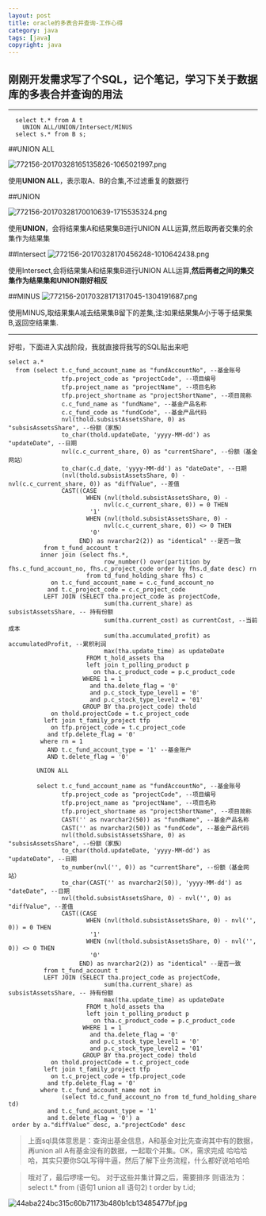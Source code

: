 ```yaml
---
layout: post
title: oracle的多表合并查询-工作心得
category: java
tags: [java]
copyright: java
---
```



刚刚开发需求写了个SQL，记个笔记，学习下关于数据库的多表合并查询的用法
---

---

      select t.* from A t 
        UNION ALL/UNION/Intersect/MINUS
      select s.* from B s;

##UNION ALL


![772156-20170328165135826-1065021997.png][1]

使用**UNION ALL**，表示取A、B的合集,不过滤重复的数据行

##UNION

![772156-20170328170010639-1715535324.png][2]

使用**UNION**，会将结果集A和结果集B进行UNION ALL运算,然后取两者交集的余集作为结果集

##Intersect
![772156-20170328170456248-1010642438.png][3]


使用Intersect,会将结果集A和结果集B进行UNION ALL运算,**然后两者之间的集交集作为结果集和UNION刚好相反**

##MINUS
![772156-20170328171317045-1304191687.png][4]

使用MINUS,取结果集A减去结果集B留下的差集,注:如果结果集A小于等于结果集B,返回空结果集.


---

好啦，下面进入实战阶段，我就直接将我写的SQL贴出来吧

    select a.*
      from (select t.c_fund_account_name as "fundAccountNo", --基金账号
                   tfp.project_code as "projectCode", --项目编号
                   tfp.project_name as "projectName", --项目名称
                   tfp.project_shortname as "projectShortName", --项目简称
                   c.c_fund_name as "fundName", --基金产品名称
                   c.c_fund_code as "fundCode", --基金产品代码
                   nvl(thold.subsistAssetsShare, 0) as "subsisAssetsShare", --份额（家族）
                   to_char(thold.updateDate, 'yyyy-MM-dd') as "updateDate", --日期
                   nvl(c.c_current_share, 0) as "currentShare", --份额（基金网站）
                   to_char(c.d_date, 'yyyy-MM-dd') as "dateDate", --日期
                   (nvl(thold.subsistAssetsShare, 0) - nvl(c.c_current_share, 0)) as "diffValue", --差值
                   CAST((CASE
                          WHEN (nvl(thold.subsistAssetsShare, 0) -
                               nvl(c.c_current_share, 0)) = 0 THEN
                           '1'
                          WHEN (nvl(thold.subsistAssetsShare, 0) -
                               nvl(c.c_current_share, 0)) <> 0 THEN
                           '0'
                        END) as nvarchar2(2)) as "identical" --是否一致
              from t_fund_account t
             inner join (select fhs.*,
                               row_number() over(partition by fhs.c_fund_account_no, fhs.c_project_code order by fhs.d_date desc) rn
                          from td_fund_holding_share fhs) c
                on t.c_fund_account_name = c.c_fund_account_no
               and t.c_project_code = c.c_project_code
              LEFT JOIN (SELECT tha.project_code as projectCode,
                               sum(tha.current_share) as subsistAssetsShare, -- 持有份额
                               sum(tha.current_cost) as currentCost, --当前成本
                               sum(tha.accumulated_profit) as accumulatedProfit, --累积利润
                               max(tha.update_time) as updateDate
                          FROM t_hold_assets tha
                          left join t_polling_product p
                            on tha.c_product_code = p.c_product_code
                         WHERE 1 = 1
                           and tha.delete_flag = '0'
                           and p.c_stock_type_level1 = '0'
                           and p.c_stock_type_level2 = '01'
                         GROUP BY tha.project_code) thold
                on thold.projectCode = t.c_project_code
              left join t_family_project tfp
                on tfp.project_code = t.c_project_code
               and tfp.delete_flag = '0'
             where rn = 1
               AND t.c_fund_account_type = '1' --基金账户
               AND t.delete_flag = '0'
            
            UNION ALL
            
            select t.c_fund_account_name as "fundAccountNo", --基金账号
                   tfp.project_code as "projectCode", --项目编号
                   tfp.project_name as "projectName", --项目名称
                   tfp.project_shortname as "projectShortName", --项目简称
                   CAST('' as nvarchar2(50)) as "fundName", --基金产品名称
                   CAST('' as nvarchar2(50)) as "fundCode", --基金产品代码
                   nvl(thold.subsistAssetsShare, 0) as "subsisAssetsShare", --份额（家族）
                   to_char(thold.updateDate, 'yyyy-MM-dd') as "updateDate", --日期
                   to_number(nvl('', 0)) as "currentShare", --份额（基金网站）
                   to_char(CAST('' as nvarchar2(50)), 'yyyy-MM-dd') as "dateDate", --日期
                   nvl(thold.subsistAssetsShare, 0) - nvl('', 0) as "diffValue", --差值
                   CAST((CASE
                          WHEN (nvl(thold.subsistAssetsShare, 0) - nvl('', 0)) = 0 THEN
                           '1'
                          WHEN (nvl(thold.subsistAssetsShare, 0) - nvl('', 0)) <> 0 THEN
                           '0'
                        END) as nvarchar2(2)) as "identical" --是否一致
              from t_fund_account t
              LEFT JOIN (SELECT tha.project_code as projectCode,
                               sum(tha.current_share) as subsistAssetsShare, -- 持有份额
                               max(tha.update_time) as updateDate
                          FROM t_hold_assets tha
                          left join t_polling_product p
                            on tha.c_product_code = p.c_product_code
                         WHERE 1 = 1
                           and tha.delete_flag = '0'
                           and p.c_stock_type_level1 = '0'
                           and p.c_stock_type_level2 = '01'
                         GROUP BY tha.project_code) thold
                on thold.projectCode = t.c_project_code
              left join t_family_project tfp
                on t.c_project_code = tfp.project_code
               and tfp.delete_flag = '0'
             where t.c_fund_account_name not in
                   (select td.c_fund_account_no from td_fund_holding_share td)
               and t.c_fund_account_type = '1'
               and t.delete_flag = '0') a
     order by a."diffValue" desc, a."projectCode" desc

> 上面sql具体意思是：查询出基金信息，A和基金对比先查询其中有的数据，再union all A有基金没有的数据，一起取个并集。OK，需求完成
> 哈哈哈哈，其实只要你SQL写得牛逼，然后了解下业务流程，什么都好说哈哈哈


> 哦对了，最后啰嗦一句。 对于这些并集计算之后，需要排序 则语法为：
> select t.* from (语句1 union all 语句2)
> t order by t.id;


![44aba224bc315c60b71173b480b1cb13485477bf.jpg][5]


  [1]: https://niaobulashi.com/usr/uploads/2018/11/4230521173.png
  [2]: https://niaobulashi.com/usr/uploads/2018/11/2605756222.png
  [3]: https://niaobulashi.com/usr/uploads/2018/11/718117220.png
  [4]: https://niaobulashi.com/usr/uploads/2018/11/1648560351.png
  [5]: https://niaobulashi.com/usr/uploads/2018/11/593399938.jpg